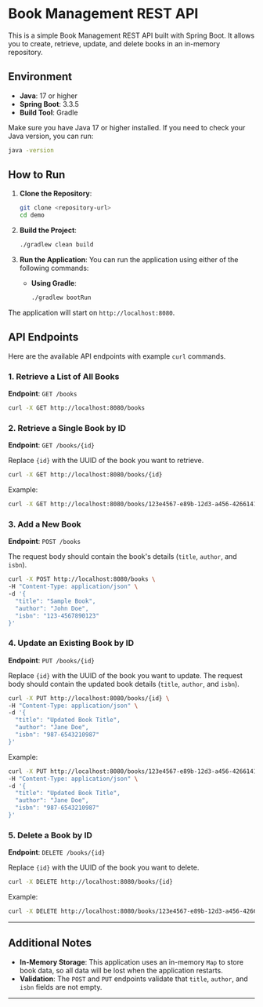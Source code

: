 # Book Management REST API

This is a simple Book Management REST API built with Spring Boot. It allows you to create, retrieve, update, and delete books in an in-memory repository.

## Environment

- **Java**: 17 or higher
- **Spring Boot**: 3.3.5
- **Build Tool**: Gradle

Make sure you have Java 17 or higher installed. If you need to check your Java version, you can run:

```bash
java -version
```

## How to Run

1. **Clone the Repository**:
   ```bash
   git clone <repository-url>
   cd demo
   ```

2. **Build the Project**:
   ```bash
   ./gradlew clean build
   ```

3. **Run the Application**:
   You can run the application using either of the following commands:

   - **Using Gradle**:
     ```bash
     ./gradlew bootRun
     ```

The application will start on `http://localhost:8080`.

## API Endpoints

Here are the available API endpoints with example `curl` commands.

### 1. Retrieve a List of All Books

**Endpoint**: `GET /books`

```bash
curl -X GET http://localhost:8080/books
```

### 2. Retrieve a Single Book by ID

**Endpoint**: `GET /books/{id}`

Replace `{id}` with the UUID of the book you want to retrieve.

```bash
curl -X GET http://localhost:8080/books/{id}
```

Example:
```bash
curl -X GET http://localhost:8080/books/123e4567-e89b-12d3-a456-426614174000
```

### 3. Add a New Book

**Endpoint**: `POST /books`

The request body should contain the book's details (`title`, `author`, and `isbn`).

```bash
curl -X POST http://localhost:8080/books \
-H "Content-Type: application/json" \
-d '{
  "title": "Sample Book",
  "author": "John Doe",
  "isbn": "123-4567890123"
}'
```

### 4. Update an Existing Book by ID

**Endpoint**: `PUT /books/{id}`

Replace `{id}` with the UUID of the book you want to update. The request body should contain the updated book details (`title`, `author`, and `isbn`).

```bash
curl -X PUT http://localhost:8080/books/{id} \
-H "Content-Type: application/json" \
-d '{
  "title": "Updated Book Title",
  "author": "Jane Doe",
  "isbn": "987-6543210987"
}'
```

Example:
```bash
curl -X PUT http://localhost:8080/books/123e4567-e89b-12d3-a456-426614174000 \
-H "Content-Type: application/json" \
-d '{
  "title": "Updated Book Title",
  "author": "Jane Doe",
  "isbn": "987-6543210987"
}'
```

### 5. Delete a Book by ID

**Endpoint**: `DELETE /books/{id}`

Replace `{id}` with the UUID of the book you want to delete.

```bash
curl -X DELETE http://localhost:8080/books/{id}
```

Example:
```bash
curl -X DELETE http://localhost:8080/books/123e4567-e89b-12d3-a456-426614174000
```

---

## Additional Notes

- **In-Memory Storage**: This application uses an in-memory `Map` to store book data, so all data will be lost when the application restarts.
- **Validation**: The `POST` and `PUT` endpoints validate that `title`, `author`, and `isbn` fields are not empty.

---
